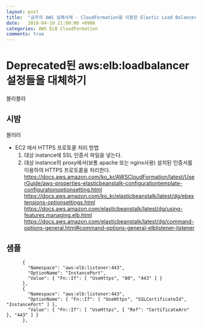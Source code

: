 ```yaml
---
layout: post
title:  "금주의 AWS 실패사례 - CloudFormation을 이용한 Elastic Load Balancer의 Listener 설정"
date:   2018-04-10 21:00:00 +0900
categories: AWS ELB CloudFormation
comments: true
---
```

# Deprecated된 aws:elb:loadbalancer 설정들을 대체하기
블라블라  

## 시밤
블러러  
  * EC2 에서 HTTPS 프로토콜 처리 방법
    1. 대상 instance에 SSL 인증서 파일을 넣는다.
    2. 대상 instance의 proxy에서(보통 apache 또는 nginx사용) 설치된 인증서를 이용하여 HTTPS 프로토콜을 처리한다.
https://docs.aws.amazon.com/ko_kr/AWSCloudFormation/latest/UserGuide/aws-properties-elasticbeanstalk-configurationtemplate-configurationoptionsetting.html
https://docs.aws.amazon.com/ko_kr/elasticbeanstalk/latest/dg/ebextensions-optionsettings.html
https://docs.aws.amazon.com/elasticbeanstalk/latest/dg/using-features.managing.elb.html
https://docs.aws.amazon.com/elasticbeanstalk/latest/dg/command-options-general.html#command-options-general-elblistener-listener

## 샘플

          {
            "Namespace": "aws:elb:listener:443",
            "OptionName": "InstancePort",
            "Value": { "Fn::If": [ "UseHttps", "80", "443" ] }
          },
          {
            "Namespace": "aws:elb:listener:443",
            "OptionName": { "Fn::If": [ "UseHttps", "SSLCertificateId", "InstancePort" ] },
            "Value": { "Fn::If": [ "UseHttps", { "Ref": "CertificateArn" }, "443" ] }
          },
